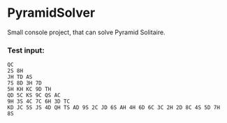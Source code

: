 # PyramidSolver

Small console project, that can solve Pyramid Solitaire.

### Test input:

``` 
QC
2S 8H
JH TD AS
7S 8D 3H 7D
5H KH KC 9D TH
QD 5C KS 9C QS AC
9H 3S 4C 7C 6H 3D TC
KD JC 5S JS 4D QH TS AD 9S 2C JD 6S AH 4H 6D 6C 3C 2H 2D 8C 4S 5D 7H 8S 
```